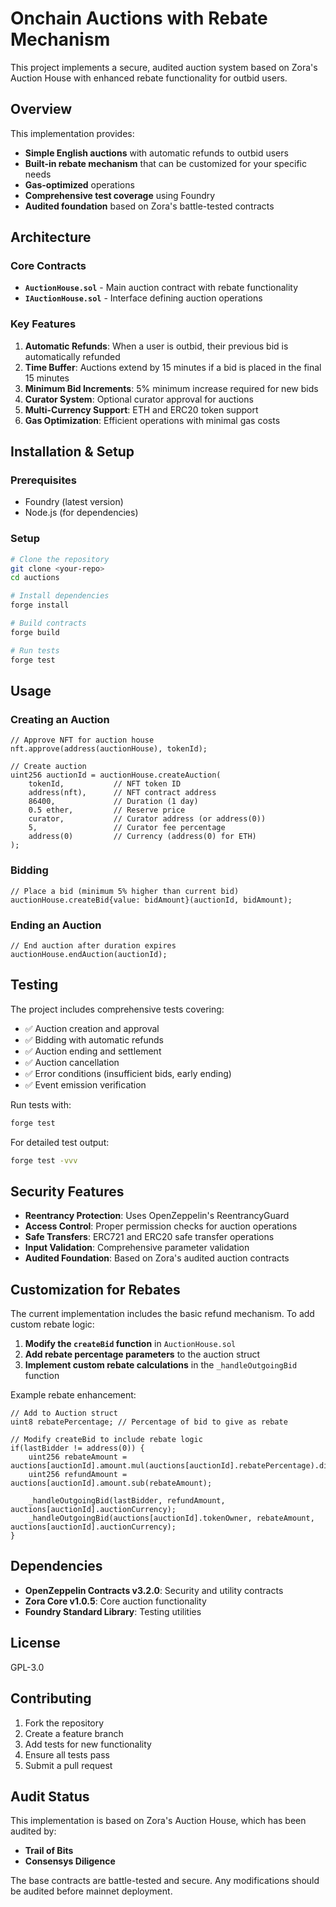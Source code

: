 # Onchain Auctions with Rebate Mechanism

This project implements a secure, audited auction system based on Zora's Auction House with enhanced rebate functionality for outbid users.

## Overview

This implementation provides:
- **Simple English auctions** with automatic refunds to outbid users
- **Built-in rebate mechanism** that can be customized for your specific needs
- **Gas-optimized** operations
- **Comprehensive test coverage** using Foundry
- **Audited foundation** based on Zora's battle-tested contracts

## Architecture

### Core Contracts

- **`AuctionHouse.sol`** - Main auction contract with rebate functionality
- **`IAuctionHouse.sol`** - Interface defining auction operations

### Key Features

1. **Automatic Refunds**: When a user is outbid, their previous bid is automatically refunded
2. **Time Buffer**: Auctions extend by 15 minutes if a bid is placed in the final 15 minutes
3. **Minimum Bid Increments**: 5% minimum increase required for new bids
4. **Curator System**: Optional curator approval for auctions
5. **Multi-Currency Support**: ETH and ERC20 token support
6. **Gas Optimization**: Efficient operations with minimal gas costs

## Installation & Setup

### Prerequisites
- Foundry (latest version)
- Node.js (for dependencies)

### Setup
```bash
# Clone the repository
git clone <your-repo>
cd auctions

# Install dependencies
forge install

# Build contracts
forge build

# Run tests
forge test
```

## Usage

### Creating an Auction
```solidity
// Approve NFT for auction house
nft.approve(address(auctionHouse), tokenId);

// Create auction
uint256 auctionId = auctionHouse.createAuction(
    tokenId,           // NFT token ID
    address(nft),      // NFT contract address
    86400,             // Duration (1 day)
    0.5 ether,         // Reserve price
    curator,           // Curator address (or address(0))
    5,                 // Curator fee percentage
    address(0)         // Currency (address(0) for ETH)
);
```

### Bidding
```solidity
// Place a bid (minimum 5% higher than current bid)
auctionHouse.createBid{value: bidAmount}(auctionId, bidAmount);
```

### Ending an Auction
```solidity
// End auction after duration expires
auctionHouse.endAuction(auctionId);
```

## Testing

The project includes comprehensive tests covering:

- ✅ Auction creation and approval
- ✅ Bidding with automatic refunds
- ✅ Auction ending and settlement
- ✅ Auction cancellation
- ✅ Error conditions (insufficient bids, early ending)
- ✅ Event emission verification

Run tests with:
```bash
forge test
```

For detailed test output:
```bash
forge test -vvv
```

## Security Features

- **Reentrancy Protection**: Uses OpenZeppelin's ReentrancyGuard
- **Access Control**: Proper permission checks for auction operations
- **Safe Transfers**: ERC721 and ERC20 safe transfer operations
- **Input Validation**: Comprehensive parameter validation
- **Audited Foundation**: Based on Zora's audited auction contracts

## Customization for Rebates

The current implementation includes the basic refund mechanism. To add custom rebate logic:

1. **Modify the `createBid` function** in `AuctionHouse.sol`
2. **Add rebate percentage parameters** to the auction struct
3. **Implement custom rebate calculations** in the `_handleOutgoingBid` function

Example rebate enhancement:
```solidity
// Add to Auction struct
uint8 rebatePercentage; // Percentage of bid to give as rebate

// Modify createBid to include rebate logic
if(lastBidder != address(0)) {
    uint256 rebateAmount = auctions[auctionId].amount.mul(auctions[auctionId].rebatePercentage).div(100);
    uint256 refundAmount = auctions[auctionId].amount.sub(rebateAmount);
    
    _handleOutgoingBid(lastBidder, refundAmount, auctions[auctionId].auctionCurrency);
    _handleOutgoingBid(auctions[auctionId].tokenOwner, rebateAmount, auctions[auctionId].auctionCurrency);
}
```

## Dependencies

- **OpenZeppelin Contracts v3.2.0**: Security and utility contracts
- **Zora Core v1.0.5**: Core auction functionality
- **Foundry Standard Library**: Testing utilities

## License

GPL-3.0

## Contributing

1. Fork the repository
2. Create a feature branch
3. Add tests for new functionality
4. Ensure all tests pass
5. Submit a pull request

## Audit Status

This implementation is based on Zora's Auction House, which has been audited by:
- **Trail of Bits**
- **Consensys Diligence**

The base contracts are battle-tested and secure. Any modifications should be audited before mainnet deployment.
